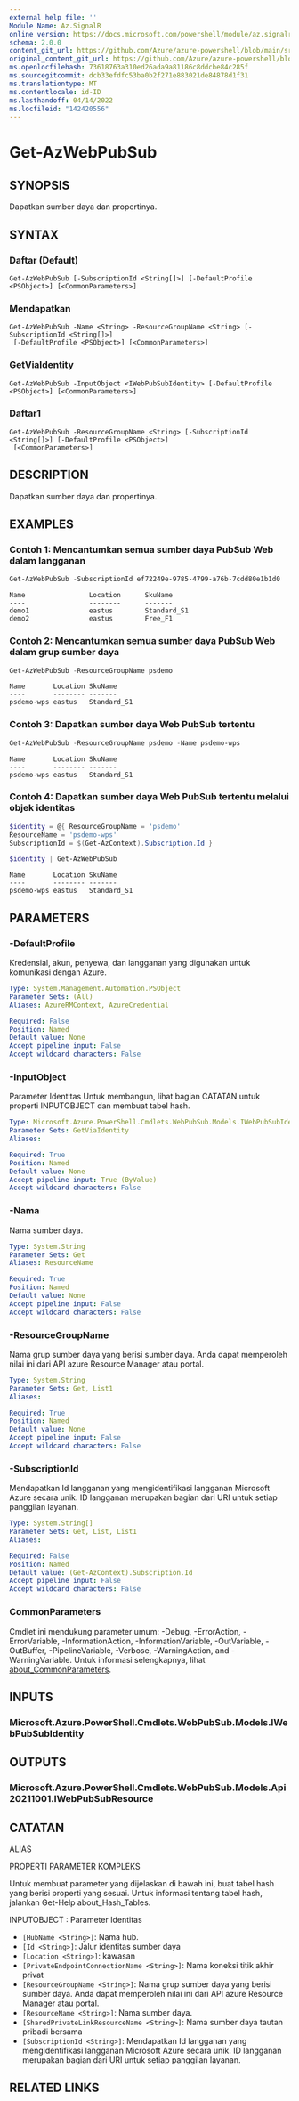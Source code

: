 ```yaml
---
external help file: ''
Module Name: Az.SignalR
online version: https://docs.microsoft.com/powershell/module/az.signalr/get-azwebpubsub
schema: 2.0.0
content_git_url: https://github.com/Azure/azure-powershell/blob/main/src/SignalR/SignalR/help/Get-AzWebPubSub.md
original_content_git_url: https://github.com/Azure/azure-powershell/blob/main/src/SignalR/SignalR/help/Get-AzWebPubSub.md
ms.openlocfilehash: 73618763a310ed26ada9a81186c8ddcbe84c285f
ms.sourcegitcommit: dcb33efdfc53ba0b2f271e883021de84878d1f31
ms.translationtype: MT
ms.contentlocale: id-ID
ms.lasthandoff: 04/14/2022
ms.locfileid: "142420556"
---
```

# Get-AzWebPubSub

## SYNOPSIS
Dapatkan sumber daya dan propertinya.

## SYNTAX

### Daftar (Default)
```
Get-AzWebPubSub [-SubscriptionId <String[]>] [-DefaultProfile <PSObject>] [<CommonParameters>]
```

### Mendapatkan
```
Get-AzWebPubSub -Name <String> -ResourceGroupName <String> [-SubscriptionId <String[]>]
 [-DefaultProfile <PSObject>] [<CommonParameters>]
```

### GetViaIdentity
```
Get-AzWebPubSub -InputObject <IWebPubSubIdentity> [-DefaultProfile <PSObject>] [<CommonParameters>]
```

### Daftar1
```
Get-AzWebPubSub -ResourceGroupName <String> [-SubscriptionId <String[]>] [-DefaultProfile <PSObject>]
 [<CommonParameters>]
```

## DESCRIPTION
Dapatkan sumber daya dan propertinya.

## EXAMPLES

### Contoh 1: Mencantumkan semua sumber daya PubSub Web dalam langganan
```powershell
Get-AzWebPubSub -SubscriptionId ef72249e-9785-4799-a76b-7cdd80e1b1d0
```

```output
Name                Location      SkuName
----                --------      -------
demo1               eastus        Standard_S1
demo2               eastus        Free_F1
```



### Contoh 2: Mencantumkan semua sumber daya PubSub Web dalam grup sumber daya
```powershell
Get-AzWebPubSub -ResourceGroupName psdemo
```

```output
Name       Location SkuName
----       -------- -------
psdemo-wps eastus   Standard_S1
```



### Contoh 3: Dapatkan sumber daya Web PubSub tertentu
```powershell
Get-AzWebPubSub -ResourceGroupName psdemo -Name psdemo-wps
```

```output
Name       Location SkuName
----       -------- -------
psdemo-wps eastus   Standard_S1
```



### Contoh 4: Dapatkan sumber daya Web PubSub tertentu melalui objek identitas
```powershell
$identity = @{ ResourceGroupName = 'psdemo'
ResourceName = 'psdemo-wps'
SubscriptionId = $(Get-AzContext).Subscription.Id }

$identity | Get-AzWebPubSub
```

```output
Name       Location SkuName
----       -------- -------
psdemo-wps eastus   Standard_S1
```



## PARAMETERS

### -DefaultProfile
Kredensial, akun, penyewa, dan langganan yang digunakan untuk komunikasi dengan Azure.

```yaml
Type: System.Management.Automation.PSObject
Parameter Sets: (All)
Aliases: AzureRMContext, AzureCredential

Required: False
Position: Named
Default value: None
Accept pipeline input: False
Accept wildcard characters: False
```

### -InputObject
Parameter Identitas Untuk membangun, lihat bagian CATATAN untuk properti INPUTOBJECT dan membuat tabel hash.

```yaml
Type: Microsoft.Azure.PowerShell.Cmdlets.WebPubSub.Models.IWebPubSubIdentity
Parameter Sets: GetViaIdentity
Aliases:

Required: True
Position: Named
Default value: None
Accept pipeline input: True (ByValue)
Accept wildcard characters: False
```

### -Nama
Nama sumber daya.

```yaml
Type: System.String
Parameter Sets: Get
Aliases: ResourceName

Required: True
Position: Named
Default value: None
Accept pipeline input: False
Accept wildcard characters: False
```

### -ResourceGroupName
Nama grup sumber daya yang berisi sumber daya.
Anda dapat memperoleh nilai ini dari API azure Resource Manager atau portal.

```yaml
Type: System.String
Parameter Sets: Get, List1
Aliases:

Required: True
Position: Named
Default value: None
Accept pipeline input: False
Accept wildcard characters: False
```

### -SubscriptionId
Mendapatkan Id langganan yang mengidentifikasi langganan Microsoft Azure secara unik.
ID langganan merupakan bagian dari URI untuk setiap panggilan layanan.

```yaml
Type: System.String[]
Parameter Sets: Get, List, List1
Aliases:

Required: False
Position: Named
Default value: (Get-AzContext).Subscription.Id
Accept pipeline input: False
Accept wildcard characters: False
```

### CommonParameters
Cmdlet ini mendukung parameter umum: -Debug, -ErrorAction, -ErrorVariable, -InformationAction, -InformationVariable, -OutVariable, -OutBuffer, -PipelineVariable, -Verbose, -WarningAction, and -WarningVariable. Untuk informasi selengkapnya, lihat [about_CommonParameters](http://go.microsoft.com/fwlink/?LinkID=113216).

## INPUTS

### Microsoft.Azure.PowerShell.Cmdlets.WebPubSub.Models.IWebPubSubIdentity

## OUTPUTS

### Microsoft.Azure.PowerShell.Cmdlets.WebPubSub.Models.Api20211001.IWebPubSubResource

## CATATAN

ALIAS

PROPERTI PARAMETER KOMPLEKS

Untuk membuat parameter yang dijelaskan di bawah ini, buat tabel hash yang berisi properti yang sesuai. Untuk informasi tentang tabel hash, jalankan Get-Help about_Hash_Tables.


INPUTOBJECT <IWebPubSubIdentity>: Parameter Identitas
  - `[HubName <String>]`: Nama hub.
  - `[Id <String>]`: Jalur identitas sumber daya
  - `[Location <String>]`: kawasan
  - `[PrivateEndpointConnectionName <String>]`: Nama koneksi titik akhir privat
  - `[ResourceGroupName <String>]`: Nama grup sumber daya yang berisi sumber daya. Anda dapat memperoleh nilai ini dari API azure Resource Manager atau portal.
  - `[ResourceName <String>]`: Nama sumber daya.
  - `[SharedPrivateLinkResourceName <String>]`: Nama sumber daya tautan pribadi bersama
  - `[SubscriptionId <String>]`: Mendapatkan Id langganan yang mengidentifikasi langganan Microsoft Azure secara unik. ID langganan merupakan bagian dari URI untuk setiap panggilan layanan.

## RELATED LINKS

